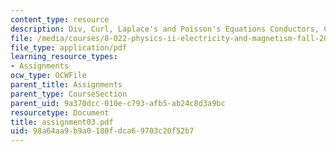 ```yaml
---
content_type: resource
description: Div, Curl, Laplace's and Poisson's Equations Conductors, Capacitance.
file: /media/courses/8-022-physics-ii-electricity-and-magnetism-fall-2002/98a64aa9b9a0180fdca69703c20f52b7_assignment03.pdf
file_type: application/pdf
learning_resource_types:
- Assignments
ocw_type: OCWFile
parent_title: Assignments
parent_type: CourseSection
parent_uid: 9a370dcc-010e-c793-afb5-ab24c8d3a9bc
resourcetype: Document
title: assignment03.pdf
uid: 98a64aa9-b9a0-180f-dca6-9703c20f52b7
---
```

